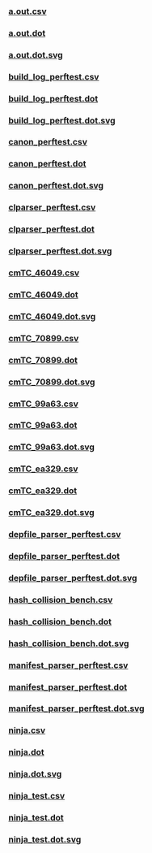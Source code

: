 ### [a.out.csv](a.out.csv)
### [a.out.dot](a.out.dot)
### [a.out.dot.svg](a.out.dot.svg)
### [build_log_perftest.csv](build_log_perftest.csv)
### [build_log_perftest.dot](build_log_perftest.dot)
### [build_log_perftest.dot.svg](build_log_perftest.dot.svg)
### [canon_perftest.csv](canon_perftest.csv)
### [canon_perftest.dot](canon_perftest.dot)
### [canon_perftest.dot.svg](canon_perftest.dot.svg)
### [clparser_perftest.csv](clparser_perftest.csv)
### [clparser_perftest.dot](clparser_perftest.dot)
### [clparser_perftest.dot.svg](clparser_perftest.dot.svg)
### [cmTC_46049.csv](cmTC_46049.csv)
### [cmTC_46049.dot](cmTC_46049.dot)
### [cmTC_46049.dot.svg](cmTC_46049.dot.svg)
### [cmTC_70899.csv](cmTC_70899.csv)
### [cmTC_70899.dot](cmTC_70899.dot)
### [cmTC_70899.dot.svg](cmTC_70899.dot.svg)
### [cmTC_99a63.csv](cmTC_99a63.csv)
### [cmTC_99a63.dot](cmTC_99a63.dot)
### [cmTC_99a63.dot.svg](cmTC_99a63.dot.svg)
### [cmTC_ea329.csv](cmTC_ea329.csv)
### [cmTC_ea329.dot](cmTC_ea329.dot)
### [cmTC_ea329.dot.svg](cmTC_ea329.dot.svg)
### [depfile_parser_perftest.csv](depfile_parser_perftest.csv)
### [depfile_parser_perftest.dot](depfile_parser_perftest.dot)
### [depfile_parser_perftest.dot.svg](depfile_parser_perftest.dot.svg)
### [hash_collision_bench.csv](hash_collision_bench.csv)
### [hash_collision_bench.dot](hash_collision_bench.dot)
### [hash_collision_bench.dot.svg](hash_collision_bench.dot.svg)
### [manifest_parser_perftest.csv](manifest_parser_perftest.csv)
### [manifest_parser_perftest.dot](manifest_parser_perftest.dot)
### [manifest_parser_perftest.dot.svg](manifest_parser_perftest.dot.svg)
### [ninja.csv](ninja.csv)
### [ninja.dot](ninja.dot)
### [ninja.dot.svg](ninja.dot.svg)
### [ninja_test.csv](ninja_test.csv)
### [ninja_test.dot](ninja_test.dot)
### [ninja_test.dot.svg](ninja_test.dot.svg)
